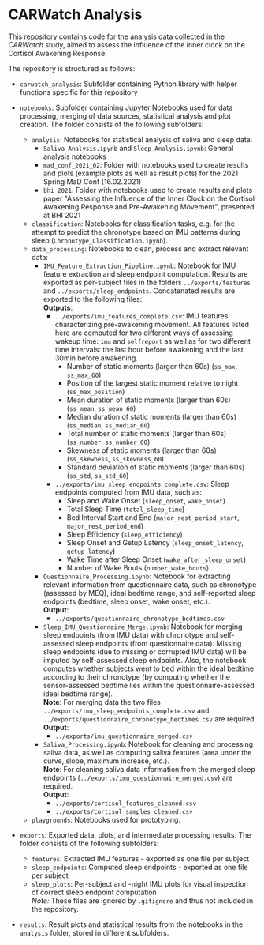 # CARWatch Analysis

This repository contains code for the analysis data collected in the *CARWatch* study, aimed to assess the influence of the inner clock on the Cortisol Awakening Response.

The repository is structured as follows:

* `carwatch_analysis`: Subfolder containing Python library with helper functions specific for this repository
* `notebooks`: Subfolder containing Jupyter Notebooks used for data processing, merging of data sources, statistical analysis and plot creation. The folder consists of the following subfolders:
    * `analysis`: Notebooks for statistical analysis of saliva and sleep data:
        * `Saliva_Analysis.ipynb` and `Sleep_Analysis.ipynb`: General analysis notebooks
        * `mad_conf_2021_02`: Folder with notebooks used to create results and plots (example plots as well as result plots) for the 2021 Spring MaD Conf (16.02.2021)
        * `bhi_2021`: Folder with notebooks used to create results and plots paper "Assessing the Influence of the Inner Clock on the Cortisol Awakening Response and Pre-Awakening Movement", presented at BHI 2021
    * `classification`: Notebooks for classification tasks, e.g. for the attempt to predict the chronotype based on IMU patterns during sleep (`Chronotype_Classification.ipynb`).
    * `data_processing`: Notebooks to clean, process and extract relevant data:
        * `IMU_Feature_Extraction_Pipeline.ipynb`: Notebook for IMU feature extraction and sleep endpoint computation. Results are exported as per-subject files in the folders `../exports/features` and `../exports/sleep_endpoints`. Concatenated results are exported to the following files:  
        **Outputs**:
            * `../exports/imu_features_complete.csv`: IMU features characterizing pre-awakening movement. All features listed here are computed for two different ways of assessing wakeup time: `imu` and `selfreport` as well as for two different time intervals: the last hour before awakening and the last 30min before awakening.
                * Number of static moments (larger than 60s) (`ss_max`, `ss_max_60`)
                * Position of the largest static moment relative to night (`ss_max_position`)
                * Mean duration of static moments (larger than 60s) (`ss_mean`, `ss_mean_60`)
                * Median duration of static moments (larger than 60s) (`ss_median`, `ss_median_60`)
                * Total number of static moments (larger than 60s) (`ss_number`, `ss_number_60`)
                * Skewness of static moments (larger than 60s) (`ss_skewness`, `ss_skewness_60`)
                * Standard deviation of static moments (larger than 60s) (`ss_std`, `ss_std_60`)
            * `../exports/imu_sleep_endpoints_complete.csv`: Sleep endpoints computed from IMU data, such as:
                * Sleep and Wake Onset (`sleep_onset`, `wake_onset`)
                * Total Sleep Time (`total_sleep_time`)
                * Bed Interval Start and End (`major_rest_period_start`, `major_rest_period_end`)
                * Sleep Efficiency (`sleep_efficiency`)
                * Sleep Onset and Getup Latency (`sleep_onset_latency`, `getup_latency`)
                * Wake Time after Sleep Onset (`wake_after_sleep_onset`)
                * Number of Wake Bouts (`number_wake_bouts`)
        * `Questionnaire_Processing.ipynb`: Notebook for extracting relevant information from questionnaire data, such as chronotype (assessed by MEQ), ideal bedtime range, and self-reported sleep endpoints (bedtime, sleep onset, wake onset, etc.).  
        **Output**:
            * `../exports/questionnaire_chronotype_bedtimes.csv`
        * `Sleep_IMU_Questionnaire_Merge.ipynb`: Notebook for merging sleep endpoints (from IMU data) with chronotype and self-assessed sleep endpoints (from questionnaire data). Missing sleep endpoints (due to missing or corrupted IMU data) will be imputed by self-assessed sleep endpoints. Also, the notebook computes whether subjects went to bed within the ideal bedtime according to their chronotype (by computing whether the sensor-assessed bedtime lies within the questionnaire-assessed ideal bedtime range).  
        **Note**: For merging data the two files `../exports/imu_sleep_endpoints_complete.csv` and `../exports/questionnaire_chronotype_bedtimes.csv` are required.  
            **Output**:
            * `../exports/imu_questionnaire_merged.csv`
        * `Saliva_Processing.ipynb`: Notebook for cleaning and processing saliva data, as well as computing saliva features (area under the curve, slope, maximum increase, etc.).  
            **Note**: For cleaning saliva data information from the merged sleep endpoints (`../exports/imu_questionnaire_merged.csv`) are required.  
            **Output**:
            * `../exports/cortisol_features_cleaned.csv`
            * `../exports/cortisol_samples_cleaned.csv`
    * `playgrounds`: Notebooks used for prototyping.

* `exports`: Exported data, plots, and intermediate processing results. The folder consists of the following subfolders:
    * `features`: Extracted IMU features - exported as one file per subject
    * `sleep_endpoints`: Computed sleep endpoints - exported as one file per subject  
    * `sleep_plots`: Per-subject and -night IMU plots for visual inspection of correct sleep endpoint computation  
    *Note:* These files are ignored by `.gitignore` and thus not included in the repository.
* `results`: Result plots and statistical results from the notebooks in the `analysis` folder, stored in different subfolders.
